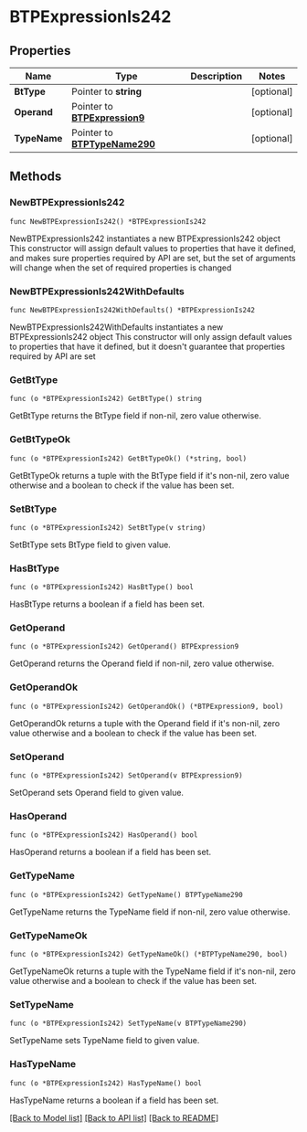 # BTPExpressionIs242

## Properties

Name | Type | Description | Notes
------------ | ------------- | ------------- | -------------
**BtType** | Pointer to **string** |  | [optional] 
**Operand** | Pointer to [**BTPExpression9**](BTPExpression-9.md) |  | [optional] 
**TypeName** | Pointer to [**BTPTypeName290**](BTPTypeName-290.md) |  | [optional] 

## Methods

### NewBTPExpressionIs242

`func NewBTPExpressionIs242() *BTPExpressionIs242`

NewBTPExpressionIs242 instantiates a new BTPExpressionIs242 object
This constructor will assign default values to properties that have it defined,
and makes sure properties required by API are set, but the set of arguments
will change when the set of required properties is changed

### NewBTPExpressionIs242WithDefaults

`func NewBTPExpressionIs242WithDefaults() *BTPExpressionIs242`

NewBTPExpressionIs242WithDefaults instantiates a new BTPExpressionIs242 object
This constructor will only assign default values to properties that have it defined,
but it doesn't guarantee that properties required by API are set

### GetBtType

`func (o *BTPExpressionIs242) GetBtType() string`

GetBtType returns the BtType field if non-nil, zero value otherwise.

### GetBtTypeOk

`func (o *BTPExpressionIs242) GetBtTypeOk() (*string, bool)`

GetBtTypeOk returns a tuple with the BtType field if it's non-nil, zero value otherwise
and a boolean to check if the value has been set.

### SetBtType

`func (o *BTPExpressionIs242) SetBtType(v string)`

SetBtType sets BtType field to given value.

### HasBtType

`func (o *BTPExpressionIs242) HasBtType() bool`

HasBtType returns a boolean if a field has been set.

### GetOperand

`func (o *BTPExpressionIs242) GetOperand() BTPExpression9`

GetOperand returns the Operand field if non-nil, zero value otherwise.

### GetOperandOk

`func (o *BTPExpressionIs242) GetOperandOk() (*BTPExpression9, bool)`

GetOperandOk returns a tuple with the Operand field if it's non-nil, zero value otherwise
and a boolean to check if the value has been set.

### SetOperand

`func (o *BTPExpressionIs242) SetOperand(v BTPExpression9)`

SetOperand sets Operand field to given value.

### HasOperand

`func (o *BTPExpressionIs242) HasOperand() bool`

HasOperand returns a boolean if a field has been set.

### GetTypeName

`func (o *BTPExpressionIs242) GetTypeName() BTPTypeName290`

GetTypeName returns the TypeName field if non-nil, zero value otherwise.

### GetTypeNameOk

`func (o *BTPExpressionIs242) GetTypeNameOk() (*BTPTypeName290, bool)`

GetTypeNameOk returns a tuple with the TypeName field if it's non-nil, zero value otherwise
and a boolean to check if the value has been set.

### SetTypeName

`func (o *BTPExpressionIs242) SetTypeName(v BTPTypeName290)`

SetTypeName sets TypeName field to given value.

### HasTypeName

`func (o *BTPExpressionIs242) HasTypeName() bool`

HasTypeName returns a boolean if a field has been set.


[[Back to Model list]](../README.md#documentation-for-models) [[Back to API list]](../README.md#documentation-for-api-endpoints) [[Back to README]](../README.md)


